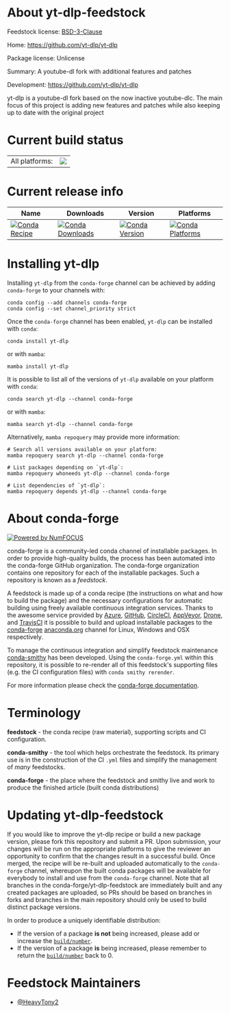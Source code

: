 About yt-dlp-feedstock
======================

Feedstock license: [BSD-3-Clause](https://github.com/conda-forge/yt-dlp-feedstock/blob/main/LICENSE.txt)

Home: https://github.com/yt-dlp/yt-dlp

Package license: Unlicense

Summary: A youtube-dl fork with additional features and patches

Development: https://github.com/yt-dlp/yt-dlp

yt-dlp is a youtube-dl fork based on the now inactive youtube-dlc. The main focus of this project is adding new features and patches while also keeping up to date with the original project

Current build status
====================


<table><tr><td>All platforms:</td>
    <td>
      <a href="https://dev.azure.com/conda-forge/feedstock-builds/_build/latest?definitionId=15325&branchName=main">
        <img src="https://dev.azure.com/conda-forge/feedstock-builds/_apis/build/status/yt-dlp-feedstock?branchName=main">
      </a>
    </td>
  </tr>
</table>

Current release info
====================

| Name | Downloads | Version | Platforms |
| --- | --- | --- | --- |
| [![Conda Recipe](https://img.shields.io/badge/recipe-yt--dlp-green.svg)](https://anaconda.org/conda-forge/yt-dlp) | [![Conda Downloads](https://img.shields.io/conda/dn/conda-forge/yt-dlp.svg)](https://anaconda.org/conda-forge/yt-dlp) | [![Conda Version](https://img.shields.io/conda/vn/conda-forge/yt-dlp.svg)](https://anaconda.org/conda-forge/yt-dlp) | [![Conda Platforms](https://img.shields.io/conda/pn/conda-forge/yt-dlp.svg)](https://anaconda.org/conda-forge/yt-dlp) |

Installing yt-dlp
=================

Installing `yt-dlp` from the `conda-forge` channel can be achieved by adding `conda-forge` to your channels with:

```
conda config --add channels conda-forge
conda config --set channel_priority strict
```

Once the `conda-forge` channel has been enabled, `yt-dlp` can be installed with `conda`:

```
conda install yt-dlp
```

or with `mamba`:

```
mamba install yt-dlp
```

It is possible to list all of the versions of `yt-dlp` available on your platform with `conda`:

```
conda search yt-dlp --channel conda-forge
```

or with `mamba`:

```
mamba search yt-dlp --channel conda-forge
```

Alternatively, `mamba repoquery` may provide more information:

```
# Search all versions available on your platform:
mamba repoquery search yt-dlp --channel conda-forge

# List packages depending on `yt-dlp`:
mamba repoquery whoneeds yt-dlp --channel conda-forge

# List dependencies of `yt-dlp`:
mamba repoquery depends yt-dlp --channel conda-forge
```


About conda-forge
=================

[![Powered by
NumFOCUS](https://img.shields.io/badge/powered%20by-NumFOCUS-orange.svg?style=flat&colorA=E1523D&colorB=007D8A)](https://numfocus.org)

conda-forge is a community-led conda channel of installable packages.
In order to provide high-quality builds, the process has been automated into the
conda-forge GitHub organization. The conda-forge organization contains one repository
for each of the installable packages. Such a repository is known as a *feedstock*.

A feedstock is made up of a conda recipe (the instructions on what and how to build
the package) and the necessary configurations for automatic building using freely
available continuous integration services. Thanks to the awesome service provided by
[Azure](https://azure.microsoft.com/en-us/services/devops/), [GitHub](https://github.com/),
[CircleCI](https://circleci.com/), [AppVeyor](https://www.appveyor.com/),
[Drone](https://cloud.drone.io/welcome), and [TravisCI](https://travis-ci.com/)
it is possible to build and upload installable packages to the
[conda-forge](https://anaconda.org/conda-forge) [anaconda.org](https://anaconda.org/)
channel for Linux, Windows and OSX respectively.

To manage the continuous integration and simplify feedstock maintenance
[conda-smithy](https://github.com/conda-forge/conda-smithy) has been developed.
Using the ``conda-forge.yml`` within this repository, it is possible to re-render all of
this feedstock's supporting files (e.g. the CI configuration files) with ``conda smithy rerender``.

For more information please check the [conda-forge documentation](https://conda-forge.org/docs/).

Terminology
===========

**feedstock** - the conda recipe (raw material), supporting scripts and CI configuration.

**conda-smithy** - the tool which helps orchestrate the feedstock.
                   Its primary use is in the construction of the CI ``.yml`` files
                   and simplify the management of *many* feedstocks.

**conda-forge** - the place where the feedstock and smithy live and work to
                  produce the finished article (built conda distributions)


Updating yt-dlp-feedstock
=========================

If you would like to improve the yt-dlp recipe or build a new
package version, please fork this repository and submit a PR. Upon submission,
your changes will be run on the appropriate platforms to give the reviewer an
opportunity to confirm that the changes result in a successful build. Once
merged, the recipe will be re-built and uploaded automatically to the
`conda-forge` channel, whereupon the built conda packages will be available for
everybody to install and use from the `conda-forge` channel.
Note that all branches in the conda-forge/yt-dlp-feedstock are
immediately built and any created packages are uploaded, so PRs should be based
on branches in forks and branches in the main repository should only be used to
build distinct package versions.

In order to produce a uniquely identifiable distribution:
 * If the version of a package **is not** being increased, please add or increase
   the [``build/number``](https://docs.conda.io/projects/conda-build/en/latest/resources/define-metadata.html#build-number-and-string).
 * If the version of a package **is** being increased, please remember to return
   the [``build/number``](https://docs.conda.io/projects/conda-build/en/latest/resources/define-metadata.html#build-number-and-string)
   back to 0.

Feedstock Maintainers
=====================

* [@HeavyTony2](https://github.com/HeavyTony2/)


<!-- dummy commit to enable rerendering -->

